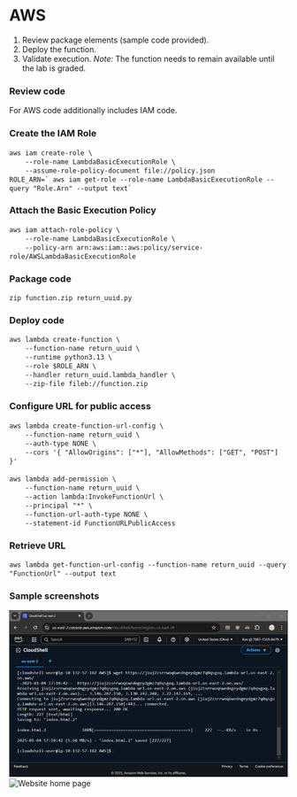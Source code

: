 # AWS												
1.	Review package elements (sample code provided).
2.	Deploy the function.
3.	Validate execution.
*Note:* The function needs to remain available until the lab is graded.
### Review code
For AWS code additionally includes IAM code.
### Create the IAM Role
```
aws iam create-role \
    --role-name LambdaBasicExecutionRole \
    --assume-role-policy-document file://policy.json
ROLE_ARN=` aws iam get-role --role-name LambdaBasicExecutionRole --query "Role.Arn" --output text`
```
### Attach the Basic Execution Policy
```
aws iam attach-role-policy \
    --role-name LambdaBasicExecutionRole \
    --policy-arn arn:aws:iam::aws:policy/service-role/AWSLambdaBasicExecutionRole
```
### Package code
```
zip function.zip return_uuid.py
```
### Deploy code
```
aws lambda create-function \
    --function-name return_uuid \
    --runtime python3.13 \
    --role $ROLE_ARN \
    --handler return_uuid.lambda_handler \
    --zip-file fileb://function.zip
```
### Configure URL for public access
```
aws lambda create-function-url-config \
    --function-name return_uuid \
    --auth-type NONE \
    --cors '{ "AllowOrigins": ["*"], "AllowMethods": ["GET", "POST"] }'

aws lambda add-permission \
    --function-name return_uuid \
    --action lambda:InvokeFunctionUrl \
    --principal "*" \
    --function-url-auth-type NONE \
    --statement-id FunctionURLPublicAccess
```
### Retrieve URL
```
aws lambda get-function-url-config --function-name return_uuid --query "FunctionUrl" --output text
```
### Sample screenshots
![CLI screen capture](lab4-aws-cli.png)
![Website home page](lab4-aws-website.png)
